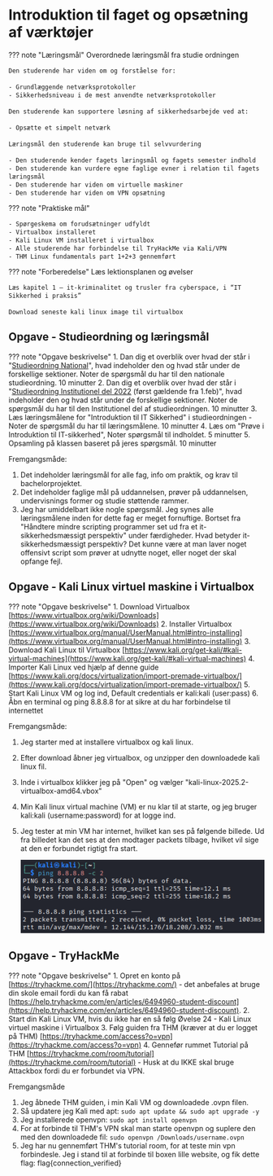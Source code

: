 # Introduktion til faget og opsætning af værktøjer

??? note "Læringsmål"
    Overordnede læringsmål fra studie ordningen
    
    Den studerende har viden om og forståelse for:

    - Grundlæggende netværksprotokoller
    - Sikkerhedsniveau i de mest anvendte netværksprotokoller

    Den studerende kan supportere løsning af sikkerhedsarbejde ved at:

    - Opsætte et simpelt netværk

    Læringsmål den studerende kan bruge til selvvurdering

    - Den studerende kender fagets læringsmål og fagets semester indhold
    - Den studerende kan vurdere egne faglige evner i relation til fagets læringsmål
    - Den studerende har viden om virtuelle maskiner
    - Den studerende har viden om VPN opsætning

??? note "Praktiske mål"

    - Spørgeskema om forudsætninger udfyldt
    - Virtualbox installeret
    - Kali Linux VM installeret i virtualbox
    - Alle studerende har forbindelse til TryHackMe via Kali/VPN
    - THM Linux fundamentals part 1+2+3 gennemført

??? note "Forberedelse"
    Læs lektionsplanen og øvelser

    Læs kapitel 1 – it-kriminalitet og trusler fra cyberspace, i “IT Sikkerhed i praksis”

    Download seneste kali linux image til virtualbox 

## Opgave - Studieordning og læringsmål

??? note "Opgave beskrivelse"
    1. Dan dig et overblik over hvad der står i "[Studieordning National](https://esdhweb.ucl.dk/D22-1980440.pdf)", hvad indeholder den og hvad står under de forskellige sektioner. Noter de spørgsmål du har til den nationale studieordning. 10 minutter
    2. Dan dig et overblik over hvad der står i "[Studieordning Institutionel del 2022](https://esdhweb.ucl.dk/D25-2974166.pdf) (først gældende fra 1.feb)", hvad indeholder den og hvad står under de forskellige sektioner. Noter de spørgsmål du har til den Institutionel del af studieordningen. 10 minutter
    3. Læs læringsmålene for "Introduktion til IT Sikkerhed" i studieordningen - Noter de spørgsmål du har til læringsmålene. 10 minutter
    4. Læs om "Prøve i Introduktion til IT-sikkerhed", Noter spørgsmål til indholdet. 5 minutter
    5. Opsamling på klassen baseret på jeres spørgsmål. 10 minutter

Fremgangsmåde:

1. Det indeholder læringsmål for alle fag, info om praktik, og krav til bachelorprojektet.
2. Det indeholder faglige mål på uddannelsen, prøver på uddannelsen, undervisnings former og studie støttende rammer.
3. Jeg har umiddelbart ikke nogle spørgsmål. Jeg synes alle læringsmålene inden for dette fag er meget fornuftige. Bortset fra "Håndtere mindre scripting programmer set ud fra et it-sikkerhedsmæssigt perspektiv" under færdigheder. Hvad betyder it-sikkerhedsmæssigt perspektiv? Det kunne være at man laver noget offensivt script som prøver at udnytte noget, eller noget der skal opfange fejl.

## Opgave - Kali Linux virtuel maskine i Virtualbox

??? note "Opgave beskrivelse"
    1. Download Virtualbox [https://www.virtualbox.org/wiki/Downloads](https://www.virtualbox.org/wiki/Downloads)
    2. Installer Virtualbox [https://www.virtualbox.org/manual/UserManual.html#intro-installing](https://www.virtualbox.org/manual/UserManual.html#intro-installing)
    3. Download Kali Linux til Virtualbox [https://www.kali.org/get-kali/#kali-virtual-machines](https://www.kali.org/get-kali/#kali-virtual-machines)
    4. Importer Kali Linux ved hjælp af denne guide [https://www.kali.org/docs/virtualization/import-premade-virtualbox/](https://www.kali.org/docs/virtualization/import-premade-virtualbox/)
    5. Start Kali Linux VM og log ind, Default credentials er kali:kali (user:pass)
    6. Åbn en terminal og ping 8.8.8.8 for at sikre at du har forbindelse til internettet

Fremgangsmåde:

1. Jeg starter med at installere virtualbox og kali linux.
2. Efter download åbner jeg virtualbox, og unzipper den downloadede kali linux fil.
3. Inde i virtualbox klikker jeg på "Open" og vælger "kali-linux-2025.2-virtualbox-amd64.vbox"
4. Min Kali linux virtual machine (VM) er nu klar til at starte, og jeg bruger kali:kali (username:password) for at logge ind.
5. Jeg tester at min VM har internet, hvilket kan ses på følgende billede. Ud fra billedet kan det ses at den modtager packets tilbage, hvilket vil sige at den er forbundet rigtigt fra start.

    ![alt text](image.png)

## Opgave - TryHackMe

??? note "Opgave beskrivelse"
    1. Opret en konto på [https://tryhackme.com/](https://tryhackme.com/) - det anbefales at bruge din skole email fordi du kan få rabat [https://help.tryhackme.com/en/articles/6494960-student-discount](https://help.tryhackme.com/en/articles/6494960-student-discount).
    2. Start din Kali Linux VM, hvis du ikke har en så følg Øvelse 24 - Kali Linux virtuel maskine i Virtualbox
    3. Følg guiden fra THM (kræver at du er logget på THM) [https://tryhackme.com/access?o=vpn](https://tryhackme.com/access?o=vpn)
    4. Gennefør rummet Tutorial på THM [https://tryhackme.com/room/tutorial](https://tryhackme.com/room/tutorial) - Husk at du IKKE skal bruge Attackbox fordi du er forbundet via VPN.

Fremgangsmåde

1. Jeg åbnede THM guiden, i min Kali VM og downloadede .ovpn filen.
2. Så updatere jeg Kali med apt: `sudo apt update && sudo apt upgrade -y`
3. Jeg installerede openvpn: `sudo apt install openvpn`
4. For at forbinde til THM's VPN skal man starte openvpn og suplere den med den downloadede fil: `sudo openvpn /Downloads/username.ovpn`
5. Jeg har nu gennemført THM's tutorial room, for at teste  min vpn forbindesle. Jeg i stand til at forbinde til boxen lille website, og fik dette flag: flag{connection_verified}
